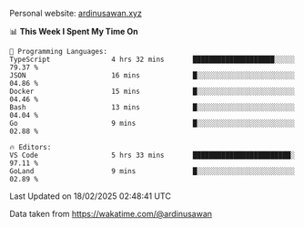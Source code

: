 Personal website: [ardinusawan.xyz](https://ardinusawan.xyz)

<!--START_SECTION:waka-->
📊 **This Week I Spent My Time On** 

```text
💬 Programming Languages: 
TypeScript               4 hrs 32 mins       ████████████████████░░░░░   79.37 % 
JSON                     16 mins             █░░░░░░░░░░░░░░░░░░░░░░░░   04.86 % 
Docker                   15 mins             █░░░░░░░░░░░░░░░░░░░░░░░░   04.46 % 
Bash                     13 mins             █░░░░░░░░░░░░░░░░░░░░░░░░   04.04 % 
Go                       9 mins              █░░░░░░░░░░░░░░░░░░░░░░░░   02.88 % 

🔥 Editors: 
VS Code                  5 hrs 33 mins       ████████████████████████░   97.11 % 
GoLand                   9 mins              █░░░░░░░░░░░░░░░░░░░░░░░░   02.89 % 
```


 Last Updated on 18/02/2025 02:48:41 UTC
<!--END_SECTION:waka-->
Data taken from https://wakatime.com/@ardinusawan
